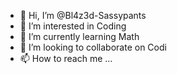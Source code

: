 - 👋 Hi, I’m @Bl4z3d-Sassypants
- 👀 I’m interested in Coding
- 🌱 I’m currently learning Math
- 💞️ I’m looking to collaborate on Codi
- 📫 How to reach me ...

<!---
Bl4z3d-Sassypants/Bl4z3d-Sassypants is a ✨ special ✨ repository because its `README.md` (this file) appears on your GitHub profile.
You can click the Preview link to take a look at your changes.
--->
